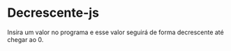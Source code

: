 # Decrescente-js
 Insira um valor no programa e esse valor seguirá de forma decrescente até chegar ao 0.
